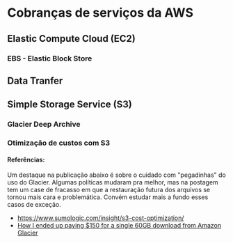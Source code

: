 # Cobranças de serviços da AWS

## Elastic Compute Cloud (EC2)

### EBS - Elastic Block Store

## Data Tranfer

## Simple Storage Service (S3)

### Glacier Deep Archive

### Otimização de custos com S3

#### Referências:

Um destaque na publicação abaixo é sobre o cuidado com "pegadinhas" do uso do Glacier. Algumas políticas mudaram pra melhor, mas na postagem tem um case de fracasso em que a restauração futura dos arquivos se tornou mais cara e problemática. Convém estudar mais a fundo esses casos de exceção.
- https://www.sumologic.com/insight/s3-cost-optimization/
- [How I ended up paying $150 for a single 60GB download from Amazon Glacier](https://medium.com/@karppinen/how-i-ended-up-paying-150-for-a-single-60gb-download-from-amazon-glacier-6cb77b288c3e#.sgofcvoyp)

